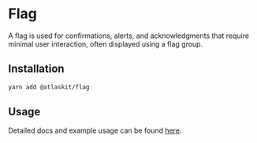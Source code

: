 # Flag

A flag is used for confirmations, alerts, and acknowledgments that require minimal user interaction,
often displayed using a flag group.

## Installation

```sh
yarn add @atlaskit/flag
```

## Usage

Detailed docs and example usage can be found [here](https://atlassian.design/components/flag/).
